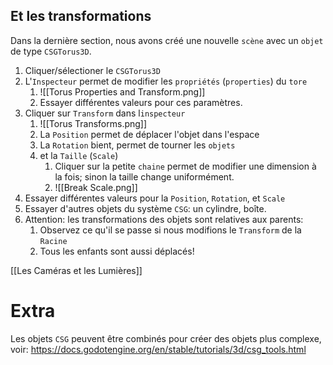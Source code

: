 Et les transformations
---------------

Dans la dernière section, nous avons créé une nouvelle `scène` avec un `objet` de type `CSGTorus3D`.

1. Cliquer/sélectioner le `CSGTorus3D`
2. L'`Inspecteur` permet de modifier les `propriétés` (`properties`) du `tore`
	1. ![[Torus Properties and Transform.png]]
	2. Essayer différentes valeurs pour ces paramètres.
3. Cliquer sur `Transform` dans l`inspecteur`
	1. ![[Torus Transforms.png]]
	2. La `Position` permet de déplacer l'objet dans l'espace 
	3. La `Rotation` bient, permet de tourner les `objets`
	4. et la `Taille` (`Scale`)
		1. Cliquer sur la petite `chaine` permet de modifier une dimension à la fois; sinon la taille change uniformément.
		2. ![[Break Scale.png]]
4. Essayer différentes valeurs pour la `Position`, `Rotation`, et `Scale`
5. Essayer d'autres objets du système `CSG`: un cylindre, boîte.
6. Attention: les transformations des objets sont relatives aux parents:
	1. Observez ce qu'il se passe si nous modifions le `Transform` de la `Racine`
	2. Tous les enfants sont aussi déplacés!

[[Les Caméras et les Lumières]]

Extra
====


Les objets `CSG` peuvent être combinés pour créer des objets plus complexe, voir: 
https://docs.godotengine.org/en/stable/tutorials/3d/csg_tools.html
